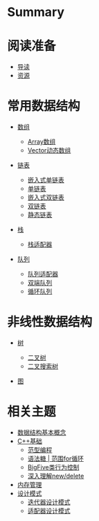 # Summary

# 阅读准备
- [导读](./Instroduction.md)
- [资源](./Resources.md)

# 常用数据结构
- [数组](0_array.md)
  - [Array数组](chapter_01_array.md)
  - [Vector动态数组]()

- [链表]()
  - [嵌入式单链表]()
  - [单链表]()
  - [嵌入式双链表]()
  - [双链表]()
  - [静态链表]()

- [栈]()
  - [栈适配器]()

- [队列]()
  - [队列适配器]()
  - [双端队列]()
  - [循环队列]()

# 非线性数据结构

- [树]()
  - [二叉树]()
  - [二叉搜索树]()

- [图]()

# 相关主题
- [数据结构基本概念](other/0_ds_base.md)
- [C++基础](other/1_cpp_base.md)
  - [范型编程](other/1_cpp_base.template.md)
  - [语法糖 | 范围for循环](other/2_cpp_base.rangefor.md)
  - [BigFive类行为控制]()
  - [深入理解new/delete]()
- [内存管理]()
- [设计模式]()
  - [迭代器设计模式]()
  - [适配器设计模式]()